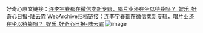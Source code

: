 好奇心原文链接：[连李宇春都在微信卖新专辑，唱片业还在坐以待毙吗？_娱乐_好奇心日报-陆云霏](https://www.qdaily.com/articles/1749.html)
WebArchive归档链接：[连李宇春都在微信卖新专辑，唱片业还在坐以待毙吗？_娱乐_好奇心日报-陆云霏](http://web.archive.org/web/20190623150026/https://www.qdaily.com/articles/1749.html)
![image](http://ww3.sinaimg.cn/large/007d5XDply1g3v4iarebdj30u04ir4qq)